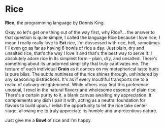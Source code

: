 # Rice
**Rice**, the programming language by Dennis King.

Okay so let's get one thing out of the way first, why Rice?... the  answer to that question is quite simple, I called the language Rice because I love rice, I mean I really really love to **Eat** rice, I'm obssessed with rice, hell, sometimes I'll even go as far as having 6 bowls of rice a day. Just plain, dry and unsalted rice, that's the way I love it and that's the best way to serve it. I absolutely adore rice in its simplest form – plain, dry, and unsalted. There's something about its unadorned simplicity that truly captivates me. The texture of each individual **Grain** as it dances on my metaphorical taste buds is pure bliss. The subtle nuttiness of the rice shines through, unhindered by any seasoning distractions. It's as if every mouthful transports me to a realm of culinary enlightenment. While others may find this preference unusual, I revel in the natural flavors and wholesome essence of plain rice. There's a certain purity to it, a blank canvas awaiting my appreciation. It complements any dish I pair it with, acting as a neutral foundation for flavors to build upon. I relish the opportunity to let the rice take center stage, allowing me to truly appreciate its humble and unpretentious nature.

Just give me a **Bowl** of rice and I'm happy.
